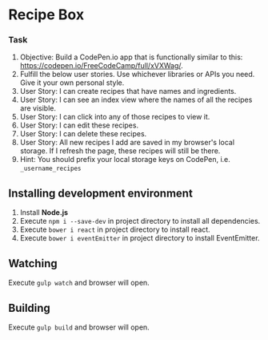 # Recipe Box #

### Task ###

1. Objective: Build a CodePen.io app that is functionally similar to this: https://codepen.io/FreeCodeCamp/full/xVXWag/.
1. Fulfill the below user stories. Use whichever libraries or APIs you need. Give it your own personal style.
1. User Story: I can create recipes that have names and ingredients.
1. User Story: I can see an index view where the names of all the recipes are visible.
1. User Story: I can click into any of those recipes to view it.
1. User Story: I can edit these recipes.
1. User Story: I can delete these recipes.
1. User Story: All new recipes I add are saved in my browser's local storage. If I refresh the page, these recipes will still be there.
1. Hint: You should prefix your local storage keys on CodePen, i.e. `_username_recipes`

## Installing development environment ##
1. Install **Node.js**
2. Execute `npm i --save-dev` in project directory to install all dependencies.
3. Execute `bower i react` in project directory to install react.
4. Execute `bower i eventEmitter` in project directory to install EventEmitter.

## Watching ##
Execute `gulp watch` and browser will open.

## Building ##
Execute `gulp build` and browser will open.
